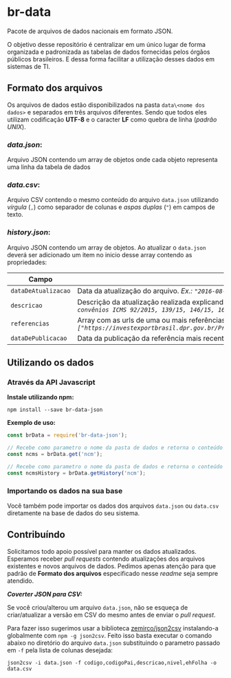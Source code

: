 br-data
=======

Pacote de arquivos de dados nacionais em formato JSON.

O objetivo desse repositório é centralizar em um único lugar de forma organizada e padronizada as tabelas de dados
fornecidas pelos órgãos públicos brasileiros. E dessa forma facilitar a utilização desses dados em sistemas de TI.

## Formato dos arquivos

Os arquivos de dados estão disponibilizados na pasta `data\<nome dos dados>` e separados em três arquivos diferentes. 
Sendo que todos eles utilizam codificação **UTF-8** e o caracter **LF** como quebra de linha (_padrão UNIX_).

### _data.json_:

Arquivo JSON contendo um array de objetos onde cada objeto representa uma linha da tabela de dados

### _data.csv_:

Arquivo CSV contendo o mesmo conteúdo do arquivo `data.json` utilizando _vírgula_ (`,`) como separador de colunas
e _aspas duplas_ (`"`) em campos de texto.

### _history.json_:

Arquivo JSON contendo um array de objetos. Ao atualizar o `data.json` deverá ser adicionado
um item no inicio desse array contendo as propriedades:

Campo | Descricao
----- | ---------
`dataDeAtualizacao` | Data da atualização do arquivo. _Ex.: `"2016-08-17"`_
`descricao` | Descrição da atualização realizada explicando citando a fonte utilizada. _Ex.: `"Atualizado até os convênios ICMS 92/2015, 139/15, 146/15, 16/16, 53/16."`_
`referencias` | Array com as urls de uma ou mais referências utilizadas como base para a atualização. _Ex.: `["https://investexportbrasil.dpr.gov.br/ProdutosServicos/frmPesquisaProdutosServicosFull.aspx"]`_
`dataDePublicacao` | Data da publicação da referência mais recente utilizada na atualização. _Ex.: `"2016-08-01"`_

## Utilizando os dados

### Através da API Javascript

**Instale utilizando npm:**

```shell
npm install --save br-data-json
```

**Exemplo de uso:**

```javascript
const brData = require('br-data-json');

// Recebe como parametro o nome da pasta de dados e retorna o conteúdo json do arquivo `data.json`
const ncms = brData.get('ncm');

// Recebe como parametro o nome da pasta de dados e retorna o conteúdo json do arquivo `history.json`
const ncmsHistory = brData.getHistory('ncm');
```

### Importando os dados na sua base

Você também pode importar os dados dos arquivos `data.json` ou `data.csv` diretamente na base de dados do seu sistema.

## Contribuíndo

Solicitamos todo apoio possível para manter os dados atualizados. Esperamos receber _pull requests_ contendo atualizações
dos arquivos existentes e novos arquivos de dados. Pedimos apenas atenção para que padrão de **Formato dos arquivos**
especificado nesse _readme_ seja sempre atendido.

**_Coverter JSON para CSV:_**

Se você criou/alterou um arquivo `data.json`, não se esqueça de criar/atualizar a versão em CSV do mesmo antes de enviar
o _pull request_.

Para fazer isso sugerimos usar a biblioteca [zemirco/json2csv](https://github.com/zemirco/json2csv)
instalando-a globalmente com `npm -g json2csv`. Feito isso basta executar o comando abaixo no diretório do arquivo
`data.json` substituindo o parametro passado em `-f` pela lista de colunas desejada:

```shel
json2csv -i data.json -f codigo,codigoPai,descricao,nivel,ehFolha -o data.csv
```
